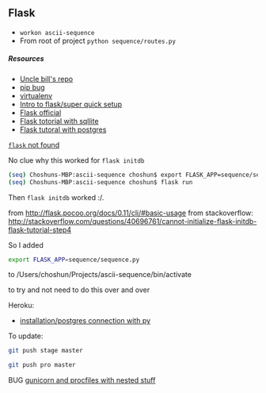 ## Flask

* `workon ascii-sequence`
* From root of project `python sequence/routes.py`

##### Resources
* [Uncle bill's repo](https://github.com/bllfrnch/fvp)
* [pip bug](https://github.com/pypa/pip/issues/3165)
* [virtualenv](http://virtualenvwrapper.readthedocs.io/en/latest/install.html)
* [Intro to flask/super quick setup](https://code.tutsplus.com/tutorials/an-introduction-to-pythons-flask-framework--net-28822)
* [Flask official](http://flask.pocoo.org/)
* [Flask totorial with sqllite](http://flask.pocoo.org/docs/0.12/tutorial/introduction/)
* [Flask tutoral with postgres](https://realpython.com/blog/python/flask-by-example-part-2-postgres-sqlalchemy-and-alembic/)

[`flask` not found](https://github.com/pallets/flask/issues/1278)

No clue why this worked for `flask initdb`
```sh
(seq) Choshuns-MBP:ascii-sequence choshun$ export FLASK_APP=sequence/sequence.py 
(seq) Choshuns-MBP:ascii-sequence choshun$ flask run
```
Then `flask initdb` worked :/.

from http://flask.pocoo.org/docs/0.11/cli/#basic-usage
from stackoverflow: http://stackoverflow.com/questions/40696761/cannot-initialize-flask-initdb-flask-tutorial-step4

So I added 
```sh 
export FLASK_APP=sequence/sequence.py
```
to
/Users/choshun/Projects/ascii-sequence/bin/activate

to try and not need to do this over and over

Heroku:
* [installation/postgres connection with py](https://devcenter.heroku.com/articles/heroku-postgresql#local-setup)

To update:

```sh
git push stage master

git push pro master
```

BUG
[gunicorn and procfiles with nested stuff](http://stackoverflow.com/questions/16416172/how-can-i-modify-procfile-to-run-gunicorn-process-in-a-non-standard-folder-on-he)